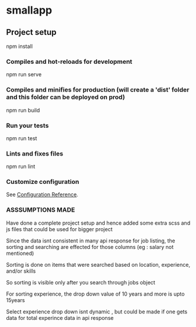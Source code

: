 # smallapp

## Project setup
npm install

### Compiles and hot-reloads for development
npm run serve

### Compiles and minifies for production (will create a 'dist' folder and this folder can be deployed on prod)
npm run build

### Run your tests
npm run test

### Lints and fixes files
npm run lint

### Customize configuration
See [Configuration Reference](https://cli.vuejs.org/config/).



### ASSSUMPTIONS MADE

Have done a complete project setup and hence added some extra scss and js files that could be used for bigger project

Since the data isnt consistent in many api response for job listing, the sorting and searching are effected for those columns (eg : salary not mentioned)

Sorting is done on items that were searched based on location, experience, and/or skills

So sorting is visible only after you search through jobs object

For sorting experience, the drop down value of 10 years and more is upto 15years

Select experience drop down isnt dynamic , but could be made if one gets data for total experince data in api response


